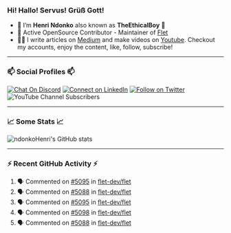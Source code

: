### Hi! Hallo! Servus! Grüß Gott!

- 🙂  I’m **Henri Ndonko** also known as **TheEthicalBoy** 👾
- 🚀  Active OpenSource Contributor - Maintainer of [Flet](https://github.com/flet-dev/flet) 
- 👨‍🏫  I write articles on [Medium](https://ndonkohenri.medium.com/) and make videos on [Youtube](https://youtube.com/@ndonkoHenri). Checkout my accounts, enjoy the content, like, follow, subscribe!

---

### 📫 Social Profiles 📫

[![Chat On Discord](https://img.shields.io/badge/--discord?label=Username=the_ethical_boy&logo=Discord&style=social)](https://github.com/ndonkoHenri) 
[![Connect on LinkedIn](https://img.shields.io/badge/--linkedin?label=LinkedIn&logo=LinkedIn&style=social)](https://www.linkedin.com/in/ndonkohenri) 
[![Follow on Twitter](https://img.shields.io/badge/--twitter?label=Twitter&logo=Twitter&style=social)](https://twitter.com/ndonkoHenri)
![YouTube Channel Subscribers](https://img.shields.io/youtube/channel/subscribers/UC2j9sVx0O7M8CebjMtyCuNQ?style=social&label=Youtube&link=https%3A%2F%2Fyoutube.com%2F%40ndonkoHenri)

---

### 📈 Some Stats 📈

<!-- <a href="https://github.com/ndonkoHenri">
<img src="https://github.com/ndonkoHenri/github-stats/blob/master/generated/overview.svg#gh-dark-mode-only" />
<img src="https://github.com/ndonkoHenri/github-stats/blob/master/generated/languages.svg#gh-dark-mode-only" />
<img src="https://github.com/ndonkoHenri/github-stats/blob/master/generated/overview.svg#gh-light-mode-only" />
<img src="https://github.com/ndonkoHenri/github-stats/blob/master/generated/languages.svg#gh-light-mode-only" />
</a> -->

<!-- ![ndonkoHenri's GitHub stats](https://github-readme-stats.vercel.app/api?username=ndonkoHenri&show_icons=true) -->

![ndonkoHenri's GitHub stats](https://github-readme-stats.vercel.app/api?username=ndonkoHenri&theme=tokyonight&show_icons=true&title_color=fff&text_color=fff)

<!-- [![Top Langs](https://github-readme-stats.vercel.app/api/top-langs/?username=ndonkoHenri)](https://github.com/ndonkoHenri/github-readme-stats) -->

---

### :zap: Recent GitHub Activity :zap:

<!--START_SECTION:activity-->
1. 🗣 Commented on [#5095](https://github.com/flet-dev/flet/issues/5095#issuecomment-2735006407) in [flet-dev/flet](https://github.com/flet-dev/flet)
2. 🗣 Commented on [#5088](https://github.com/flet-dev/flet/issues/5088#issuecomment-2734166718) in [flet-dev/flet](https://github.com/flet-dev/flet)
3. 🗣 Commented on [#5095](https://github.com/flet-dev/flet/issues/5095#issuecomment-2733071425) in [flet-dev/flet](https://github.com/flet-dev/flet)
4. 🗣 Commented on [#5098](https://github.com/flet-dev/flet/issues/5098#issuecomment-2733045164) in [flet-dev/flet](https://github.com/flet-dev/flet)
5. 🗣 Commented on [#5088](https://github.com/flet-dev/flet/issues/5088#issuecomment-2733036284) in [flet-dev/flet](https://github.com/flet-dev/flet)
<!--END_SECTION:activity-->

